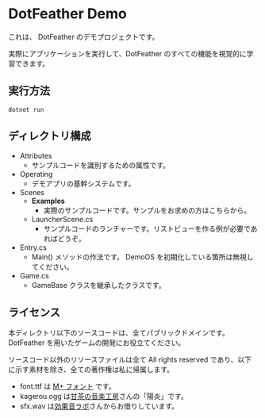 # DotFeather Demo

これは、 DotFeather のデモプロジェクトです。

実際にアプリケーションを実行して、DotFeather のすべての機能を視覚的に学習できます。

## 実行方法

```
dotnet run
```

## ディレクトリ構成

+ Attributes
	+ サンプルコードを識別するための属性です。
+ Operating
	+ デモアプリの基幹システムです。
+ Scenes
	+ **Examples**
		+ 実際のサンプルコードです。サンプルをお求めの方はこちらから。
	+ LauncherScene.cs
		+ サンプルコードのランチャーです。リストビューを作る例が必要であればどうぞ。
+ Entry.cs
	+ Main() メソッドの作法です。 DemoOS を初期化している箇所は無視してください。
+ Game.cs
	+ GameBase クラスを継承したクラスです。


## ライセンス

本ディレクトリ以下のソースコードは、全てパブリックドメインです。DotFeather を用いたゲームの開発にお役立てください。

ソースコード以外のリソースファイルは全て All rights reserved であり、以下に示す素材を除き、全ての著作権は私に帰属します。

- font.ttf は [M+ フォント](https://mplus-fonts.osdn.jp/) です。
- kagerou.ogg は[甘茶の音楽工房](https://amachamusic.chagasi.com/)さんの「陽炎」です。
- sfx.wav は[効果音ラボ](https://soundeffect-lab.info/)さんからお借りしています。
